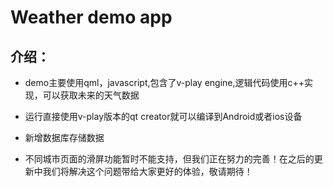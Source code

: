 # Weather demo app
## 介绍：
* demo主要使用qml，javascript,包含了v-play engine,逻辑代码使用c++实现，可以获取未来的天气数据
* 运行直接使用v-play版本的qt creator就可以编译到Android或者ios设备
* 新增数据库存储数据


* 不同城市页面的滑屏功能暂时不能支持，但我们正在努力的完善！在之后的更新中我们将解决这个问题带给大家更好的体验，敬请期待！